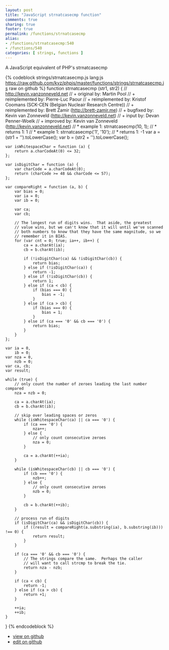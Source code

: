 ```yaml
---
layout: post
title: "JavaScript strnatcasecmp function"
comments: true
sharing: true
footer: true
permalink: /functions/strnatcasecmp
alias:
- /functions/strnatcasecmp:540
- /functions/540
categories: [ strings, functions ]
---
```

A JavaScript equivalent of PHP's strnatcasecmp
<!-- more -->
{% codeblock strings/strnatcasecmp.js lang:js https://raw.github.com/kvz/phpjs/master/functions/strings/strnatcasecmp.js raw on github %}
function strnatcasecmp (str1, str2) {
    // http://kevin.vanzonneveld.net
    // +      original by: Martin Pool
    // + reimplemented by: Pierre-Luc Paour
    // + reimplemented by: Kristof Coomans (SCK-CEN (Belgian Nucleair Research Centre))
    // + reimplemented by: Brett Zamir (http://brett-zamir.me)
    // +      bugfixed by: Kevin van Zonneveld (http://kevin.vanzonneveld.net)
    // +         input by: Devan Penner-Woelk
    // +      improved by: Kevin van Zonneveld (http://kevin.vanzonneveld.net)
    // *        example 1: strnatcasecmp(10, 1);
    // *        returns 1: 1
    // *        example 1: strnatcasecmp('1', '10');
    // *        returns 1: -1
    var a = (str1 + '').toLowerCase();
    var b = (str2 + '').toLowerCase();

    var isWhitespaceChar = function (a) {
        return a.charCodeAt(0) <= 32;
    };

    var isDigitChar = function (a) {
        var charCode = a.charCodeAt(0);
        return (charCode >= 48 && charCode <= 57);
    };

    var compareRight = function (a, b) {
        var bias = 0;
        var ia = 0;
        var ib = 0;

        var ca;
        var cb;

        // The longest run of digits wins.  That aside, the greatest
        // value wins, but we can't know that it will until we've scanned
        // both numbers to know that they have the same magnitude, so we
        // remember it in BIAS.
        for (var cnt = 0; true; ia++, ib++) {
            ca = a.charAt(ia);
            cb = b.charAt(ib);

            if (!isDigitChar(ca) && !isDigitChar(cb)) {
                return bias;
            } else if (!isDigitChar(ca)) {
                return -1;
            } else if (!isDigitChar(cb)) {
                return 1;
            } else if (ca < cb) {
                if (bias === 0) {
                    bias = -1;
                }
            } else if (ca > cb) {
                if (bias === 0) {
                    bias = 1;
                }
            } else if (ca === '0' && cb === '0') {
                return bias;
            }
        }
    };

    var ia = 0,
        ib = 0;
    var nza = 0,
        nzb = 0;
    var ca, cb;
    var result;

    while (true) {
        // only count the number of zeroes leading the last number compared
        nza = nzb = 0;

        ca = a.charAt(ia);
        cb = b.charAt(ib);

        // skip over leading spaces or zeros
        while (isWhitespaceChar(ca) || ca === '0') {
            if (ca === '0') {
                nza++;
            } else {
                // only count consecutive zeroes
                nza = 0;
            }

            ca = a.charAt(++ia);
        }

        while (isWhitespaceChar(cb) || cb === '0') {
            if (cb === '0') {
                nzb++;
            } else {
                // only count consecutive zeroes
                nzb = 0;
            }

            cb = b.charAt(++ib);
        }

        // process run of digits
        if (isDigitChar(ca) && isDigitChar(cb)) {
            if ((result = compareRight(a.substring(ia), b.substring(ib))) !== 0) {
                return result;
            }
        }

        if (ca === '0' && cb === '0') {
            // The strings compare the same.  Perhaps the caller
            // will want to call strcmp to break the tie.
            return nza - nzb;
        }

        if (ca < cb) {
            return -1;
        } else if (ca > cb) {
            return +1;
        }

        ++ia;
        ++ib;
    }
}
{% endcodeblock %}
<ul>
 <li><a href="https://github.com/kvz/phpjs/blob/master/functions/strings/strnatcasecmp.js">view on github</a></li>
 <li><a href="https://github.com/kvz/phpjs/edit/master/functions/strings/strnatcasecmp.js">edit on github</a></li>
</ul>
